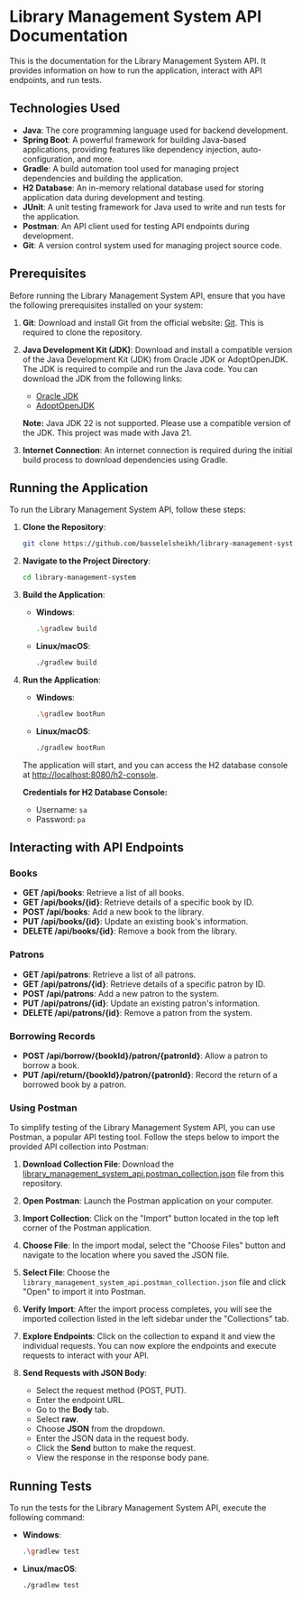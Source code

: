 # Library Management System API Documentation

This is the documentation for the Library Management System API. It provides information on how to run the application, interact with API endpoints, and run tests.
## Technologies Used

- **Java**: The core programming language used for backend development.
- **Spring Boot**: A powerful framework for building Java-based applications, providing features like dependency injection, auto-configuration, and more.
- **Gradle**: A build automation tool used for managing project dependencies and building the application.
- **H2 Database**: An in-memory relational database used for storing application data during development and testing.
- **JUnit**: A unit testing framework for Java used to write and run tests for the application.
- **Postman**: An API client used for testing API endpoints during development.
- **Git**: A version control system used for managing project source code.

## Prerequisites

Before running the Library Management System API, ensure that you have the following prerequisites installed on your system:

1. **Git**: Download and install Git from the official website: [Git](https://git-scm.com/downloads). This is required to clone the repository.

2. **Java Development Kit (JDK)**: Download and install a compatible version of the Java Development Kit (JDK) from Oracle JDK or AdoptOpenJDK. The JDK is required to compile and run the Java code. You can download the JDK from the following links:
   - [Oracle JDK](https://www.oracle.com/java/technologies/javase-downloads.html)
   - [AdoptOpenJDK](https://adoptopenjdk.net/)

   **Note:** Java JDK 22 is not supported. Please use a compatible version of the JDK. This project was made with Java 21.

3. **Internet Connection**: An internet connection is required during the initial build process to download dependencies using Gradle.

## Running the Application

To run the Library Management System API, follow these steps:

1. **Clone the Repository**: 
   ```bash
   git clone https://github.com/basselelsheikh/library-management-system.git
   ```

2. **Navigate to the Project Directory**:
   ```bash
   cd library-management-system
   ```

3. **Build the Application**:
   - **Windows**:
     ```bash
     .\gradlew build
     ```
   - **Linux/macOS**:
     ```bash
     ./gradlew build
     ```

4. **Run the Application**:
   - **Windows**:
     ```bash
     .\gradlew bootRun
     ```
   - **Linux/macOS**:
     ```bash
     ./gradlew bootRun
     ```

   The application will start, and you can access the H2 database console at [http://localhost:8080/h2-console](http://localhost:8080/h2-console).
   
   **Credentials for H2 Database Console:**
   - Username: `sa`
   - Password: `pa`

## Interacting with API Endpoints

### Books

- **GET /api/books**: Retrieve a list of all books.
- **GET /api/books/{id}**: Retrieve details of a specific book by ID.
- **POST /api/books**: Add a new book to the library.
- **PUT /api/books/{id}**: Update an existing book's information.
- **DELETE /api/books/{id}**: Remove a book from the library.

### Patrons

- **GET /api/patrons**: Retrieve a list of all patrons.
- **GET /api/patrons/{id}**: Retrieve details of a specific patron by ID.
- **POST /api/patrons**: Add a new patron to the system.
- **PUT /api/patrons/{id}**: Update an existing patron's information.
- **DELETE /api/patrons/{id}**: Remove a patron from the system.

### Borrowing Records

- **POST /api/borrow/{bookId}/patron/{patronId}**: Allow a patron to borrow a book.
- **PUT /api/return/{bookId}/patron/{patronId}**: Record the return of a borrowed book by a patron.

### Using Postman

To simplify testing of the Library Management System API, you can use Postman, a popular API testing tool. Follow the steps below to import the provided API collection into Postman:

1. **Download Collection File**: Download the [library_management_system_api.postman_collection.json](docs/api/library_management_system_api.postman_collection.json) file from this repository.

2. **Open Postman**: Launch the Postman application on your computer.

3. **Import Collection**: Click on the "Import" button located in the top left corner of the Postman application.

4. **Choose File**: In the import modal, select the "Choose Files" button and navigate to the location where you saved the JSON file.

5. **Select File**: Choose the `library_management_system_api.postman_collection.json` file and click "Open" to import it into Postman.

6. **Verify Import**: After the import process completes, you will see the imported collection listed in the left sidebar under the "Collections" tab.

7. **Explore Endpoints**: Click on the collection to expand it and view the individual requests. You can now explore the endpoints and execute requests to interact with your API.

8. **Send Requests with JSON Body**:
   - Select the request method (POST, PUT).
   - Enter the endpoint URL.
   - Go to the **Body** tab.
   - Select **raw**.
   - Choose **JSON** from the dropdown.
   - Enter the JSON data in the request body.
   - Click the **Send** button to make the request.
   - View the response in the response body pane.

## Running Tests

To run the tests for the Library Management System API, execute the following command:

- **Windows**:
     ```bash
     .\gradlew test
     ```
- **Linux/macOS**:
     ```bash
     ./gradlew test
     ```
